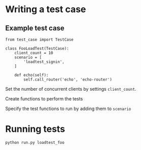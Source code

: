

# Writing a test case

## Example test case

    from test_case import TestCase

    class FooLoadTest(TestCase):
        client_count = 10
        scenario = [
            'loadtest_signin',
        ]

        def echo(self):
            self.call_router('echo', 'echo-router')

Set the number of concurrent clients by settings ```client_count```.

Create functions to perform the tests

Specify the test functions to run by adding them to ```scenario```


# Running tests

```python run.py loadtest_foo```

